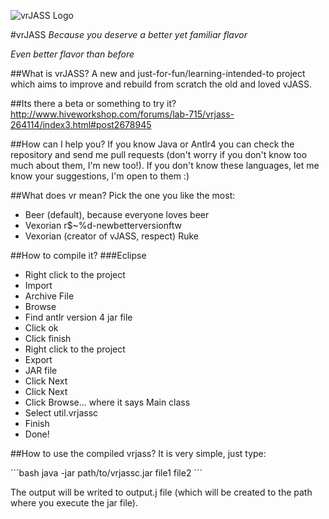 ![vrJASS Logo](http://i.imgur.com/UyuRc3b.jpg?1)

#vrJASS
_Because you deserve a better yet familiar flavor_

_Even better flavor than before_

##What is vrJASS?
A new and just-for-fun/learning-intended-to project which aims 
to improve and rebuild from scratch the old and loved vJASS.

##Its there a beta or something to try it?
http://www.hiveworkshop.com/forums/lab-715/vrjass-264114/index3.html#post2678945

##How can I help you?
If you know Java or Antlr4 you can check the repository and send 
me pull requests (don't worry if you don't know too much about them, 
I'm new too!). If you don't know these languages, let me know your 
suggestions, I'm open to them :)

##What does vr mean?
Pick the one you like the most:

- Beer (default), because everyone loves beer
- Vexorian r$~%d-newbetterversionftw
- Vexorian (creator of vJASS, respect) Ruke

##How to compile it?
###Eclipse
- Right click to the project
- Import
- Archive File
- Browse
- Find antlr version 4 jar file
- Click ok
- Click finish
- Right click to the project
- Export
- JAR file
- Click Next
- Click Next
- Click Browse... where it says Main class
- Select util.vrjassc
- Finish
- Done!

##How to use the compiled vrjass?
It is very simple, just type:

´´´bash
java -jar path/to/vrjassc.jar file1 file2
´´´

The output will be writed to output.j file (which will be created to the path 
where you execute the jar file).
